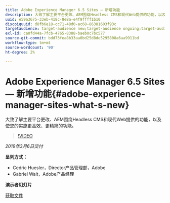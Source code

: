 ```yaml
---
title: Adobe Experience Manager 6.5 Sites — 新增功能
description: 大致了解主要平台更改、AEM围绕Headless CMS和现代Web提供的功能，以及使您的实施更高效、更精简的功能。
uuid: e59a3675-33eb-418c-8e8a-e4f9ffff1b10
discoiquuid: d8fb6e18-cc71-48d0-ac68-86381603f93c
targetaudience: target-audience new;target-audience ongoing;target-audience upgrader
exl-id: ca0fd44a-7fcb-4765-8388-baeb0c7bc577
source-git-commit: bdd73fea8b33aa0bd25d8de5295808a6aa9911bd
workflow-type: tm+mt
source-wordcount: '90'
ht-degree: 2%

---
```


# Adobe Experience Manager 6.5 Sites — 新增功能{#adobe-experience-manager-sites-what-s-new}

大致了解主要平台更改、AEM围绕Headless CMS和现代Web提供的功能，以及使您的实施更高效、更精简的功能。

>[!VIDEO](https://video.tv.adobe.com/v/26368/?quality=9)

*2019年3月6日交付*

**呈列方式：**

* Cedric Huesler，Director产品管理部，Adobe
* Gabriel Walt，Adobe产品经理

**演示者幻灯片**

[获取文件](assets/aem65-whatsnewgem-march6.pdf)
